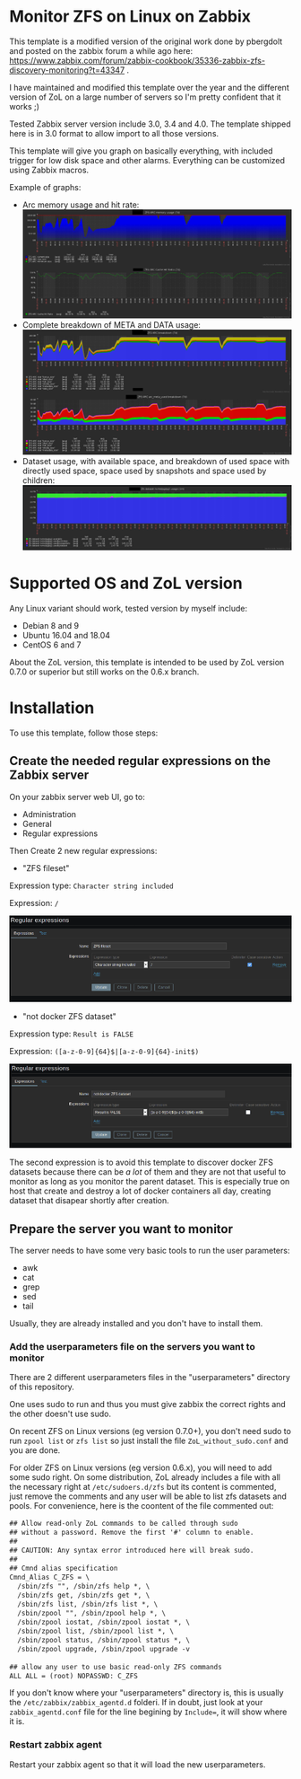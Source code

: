 # Monitor ZFS on Linux on Zabbix

This template is a modified version of the original work done by pbergdolt and posted on the zabbix forum a while ago here: https://www.zabbix.com/forum/zabbix-cookbook/35336-zabbix-zfs-discovery-monitoring?t=43347 .

I have maintained and modified this template over the year and the different version of ZoL on a large number of servers so I'm pretty confident that it works ;)

Tested Zabbix server version include 3.0, 3.4 and 4.0. The template shipped here is in 3.0 format to allow import to all those versions.


This template will give you graph on basically everything, with included trigger for low disk space and other alarms. Everything can be customized using Zabbix macros.

Example of graphs:
- Arc memory usage and hit rate:
![arc1](images/example_arc_1.png)
- Complete breakdown of META and DATA usage:
![arc2](images/example_arc_2.png)
- Dataset usage, with available space, and breakdown of used space with directly used space, space used by snapshots and space used by children:
![dataset](images/example_dataset_usage_1.png)

# Supported OS and ZoL version
Any Linux variant should work, tested version by myself include:
- Debian 8 and 9
- Ubuntu 16.04 and 18.04
- CentOS 6 and 7

About the ZoL version, this template is intended to be used by ZoL version 0.7.0 or superior but still works on the 0.6.x branch.

# Installation

To use this template, follow those steps:

## Create the needed regular expressions on the Zabbix server
On your zabbix server web UI, go to:
- Administration
- General
- Regular expressions

Then Create 2 new regular expressions:
- "ZFS fileset"

Expression type: `Character string included`

Expression: `/`

![ZFS fileset](images/zfs_fileset.png)

- "not docker ZFS dataset"

Expression type: `Result is FALSE`

Expression: `([a-z-0-9]{64}$|[a-z-0-9]{64}-init$)`

![not docker ZFS dataset](images/zfs_not_docker.png)

The second expression is to avoid this template to discover docker ZFS datasets because there can be *a lot* of them and they are not that useful to monitor as long as you monitor the parent dataset. This is especially true on host that create and destroy a lot of docker containers all day, creating dataset that disapear shortly after creation.

## Prepare the server you want to monitor
The server needs to have some very basic tools to run the user parameters:
- awk
- cat
- grep
- sed
- tail

Usually, they are already installed and you don't have to install them.
### Add the userparameters file on the servers you want to monitor

There are 2 different userparameters files in the "userparameters" directory of this repository.

One uses sudo to run and thus you must give zabbix the correct rights and the other doesn't use sudo.

On recent ZFS on Linux versions (eg version 0.7.0+), you don't need sudo to run `zpool list` or `zfs list` so just install the file `ZoL_without_sudo.conf` and you are done.

For older ZFS on Linux versions (eg version 0.6.x), you will need to add some sudo right. On some distribution, ZoL already includes a file with all the necessary right at `/etc/sudoers.d/zfs` but its content is commented, just remove the comments and any user will be able to list zfs datasets and pools. For convenience, here is the coontent of the file commented out:
```
## Allow read-only ZoL commands to be called through sudo
## without a password. Remove the first '#' column to enable.
##
## CAUTION: Any syntax error introduced here will break sudo.
##
## Cmnd alias specification
Cmnd_Alias C_ZFS = \
  /sbin/zfs "", /sbin/zfs help *, \
  /sbin/zfs get, /sbin/zfs get *, \
  /sbin/zfs list, /sbin/zfs list *, \
  /sbin/zpool "", /sbin/zpool help *, \
  /sbin/zpool iostat, /sbin/zpool iostat *, \
  /sbin/zpool list, /sbin/zpool list *, \
  /sbin/zpool status, /sbin/zpool status *, \
  /sbin/zpool upgrade, /sbin/zpool upgrade -v

## allow any user to use basic read-only ZFS commands
ALL ALL = (root) NOPASSWD: C_ZFS
```
If you don't know where your "userparameters" directory is, this is usually the `/etc/zabbix/zabbix_agentd.d` folderi. If in doubt, just look at your `zabbix_agentd.conf` file for the line begining by `Include=`, it will show where it is.

### Restart zabbix agent
Restart your zabbix agent so that it will load the new userparameters.
